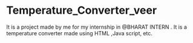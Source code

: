 # Temperature_Converter_veer
It is a project made by me for my internship in @BHARAT INTERN . It is a temperature converter made using HTML ,Java script, etc.
